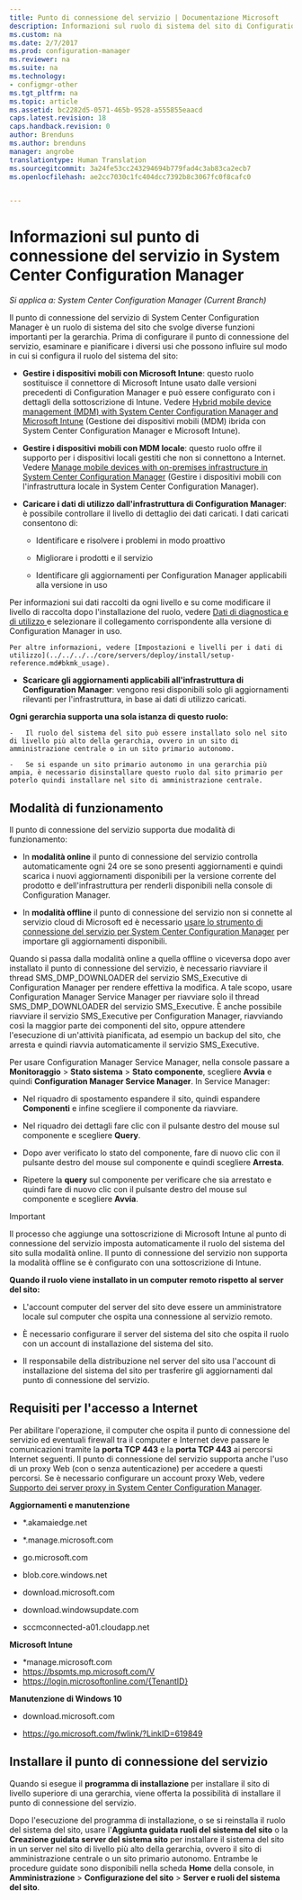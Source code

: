 ```yaml
---
title: Punto di connessione del servizio | Documentazione Microsoft
description: Informazioni sul ruolo di sistema del sito di Configuration Manager e pianificazione della gamma di usi.
ms.custom: na
ms.date: 2/7/2017
ms.prod: configuration-manager
ms.reviewer: na
ms.suite: na
ms.technology:
- configmgr-other
ms.tgt_pltfrm: na
ms.topic: article
ms.assetid: bc2282d5-0571-465b-9528-a555855eaacd
caps.latest.revision: 18
caps.handback.revision: 0
author: Brenduns
ms.author: brenduns
manager: angrobe
translationtype: Human Translation
ms.sourcegitcommit: 3a24fe53cc243294694b779fad4c3ab83ca2ecb7
ms.openlocfilehash: ae2cc7030c1fc404dcc7392b8c3067fc0f8cafc0


---
```

# <a name="about-the-service-connection-point-in-system-center-configuration-manager"></a>Informazioni sul punto di connessione del servizio in System Center Configuration Manager

*Si applica a: System Center Configuration Manager (Current Branch)*

Il punto di connessione del servizio di System Center Configuration Manager è un ruolo di sistema del sito che svolge diverse funzioni importanti per la gerarchia. Prima di configurare il punto di connessione del servizio, esaminare e pianificare i diversi usi che possono influire sul modo in cui si configura il ruolo del sistema del sito:  

-   **Gestire i dispositivi mobili con Microsoft Intune**: questo ruolo sostituisce il connettore di Microsoft Intune usato dalle versioni precedenti di Configuration Manager e può essere configurato con i dettagli della sottoscrizione di Intune. Vedere [Hybrid mobile device management (MDM) with System Center Configuration Manager and Microsoft Intune](../../../../mdm/understand/hybrid-mobile-device-management.md) (Gestione dei dispositivi mobili (MDM) ibrida con System Center Configuration Manager e Microsoft Intune).  

-   **Gestire i dispositivi mobili con MDM locale**: questo ruolo offre il supporto per i dispositivi locali gestiti che non si connettono a Internet. Vedere [Manage mobile devices with on-premises infrastructure in System Center Configuration Manager](../../../../mdm/understand/manage-mobile-devices-with-on-premises-infrastructure.md) (Gestire i dispositivi mobili con l'infrastruttura locale in System Center Configuration Manager).  

-   **Caricare i dati di utilizzo dall'infrastruttura di Configuration Manager**: è possibile controllare il livello di dettaglio dei dati caricati. I dati caricati consentono di:  

    -   Identificare e risolvere i problemi in modo proattivo  

    -   Migliorare i prodotti e il servizio  

    -   Identificare gli aggiornamenti per Configuration Manager applicabili alla versione in uso  

  Per informazioni sui dati raccolti da ogni livello e su come modificare il livello di raccolta dopo l'installazione del ruolo, vedere [Dati di diagnostica e di utilizzo ](/sccm/core/plan-design/diagnostics/diagnostics-and-usage-data) e selezionare il collegamento corrispondente alla versione di Configuration Manager in uso.  

    Per altre informazioni, vedere [Impostazioni e livelli per i dati di utilizzo](../../../../core/servers/deploy/install/setup-reference.md#bkmk_usage).  

-   **Scaricare gli aggiornamenti applicabili all'infrastruttura di Configuration Manager**: vengono resi disponibili solo gli aggiornamenti rilevanti per l'infrastruttura, in base ai dati di utilizzo caricati.  

 **Ogni gerarchia supporta una sola istanza di questo ruolo:**  

    -   Il ruolo del sistema del sito può essere installato solo nel sito di livello più alto della gerarchia, ovvero in un sito di amministrazione centrale o in un sito primario autonomo.  

    -   Se si espande un sito primario autonomo in una gerarchia più ampia, è necessario disinstallare questo ruolo dal sito primario per poterlo quindi installare nel sito di amministrazione centrale.  

##  <a name="a-namebkmkmodesa-modes-of-operation"></a><a name="bkmk_modes"></a> Modalità di funzionamento  
 Il punto di connessione del servizio supporta due modalità di funzionamento:  

-   In **modalità online** il punto di connessione del servizio controlla automaticamente ogni 24 ore se sono presenti aggiornamenti e quindi scarica i nuovi aggiornamenti disponibili per la versione corrente del prodotto e dell'infrastruttura per renderli disponibili nella console di Configuration Manager.  

-   In **modalità offline** il punto di connessione del servizio non si connette al servizio cloud di Microsoft ed è necessario [usare lo strumento di connessione del servizio per System Center Configuration Manager](../../../../core/servers/manage/use-the-service-connection-tool.md) per importare gli aggiornamenti disponibili.  

Quando si passa dalla modalità online a quella offline o viceversa dopo aver installato il punto di connessione del servizio, è necessario riavviare il thread SMS_DMP_DOWNLOADER del servizio SMS_Executive di Configuration Manager per rendere effettiva la modifica. A tale scopo, usare Configuration Manager Service Manager per riavviare solo il thread SMS_DMP_DOWNLOADER del servizio SMS_Executive. È anche possibile riavviare il servizio SMS_Executive per Configuration Manager, riavviando così la maggior parte dei componenti del sito, oppure attendere l'esecuzione di un'attività pianificata, ad esempio un backup del sito, che arresta e quindi riavvia automaticamente il servizio SMS_Executive.  

Per usare Configuration Manager Service Manager, nella console passare a **Monitoraggio** > **Stato sistema** > **Stato componente**, scegliere **Avvia** e quindi **Configuration Manager Service Manager**. In Service Manager:  

-   Nel riquadro di spostamento espandere il sito, quindi espandere **Componenti** e infine scegliere il componente da riavviare.  

-   Nel riquadro dei dettagli fare clic con il pulsante destro del mouse sul componente e scegliere **Query**.  

-   Dopo aver verificato lo stato del componente, fare di nuovo clic con il pulsante destro del mouse sul componente e quindi scegliere **Arresta**.  

-   Ripetere la **query** sul componente per verificare che sia arrestato e quindi fare di nuovo clic con il pulsante destro del mouse sul componente e scegliere **Avvia**.  

> [!IMPORTANT]  
>  Il processo che aggiunge una sottoscrizione di Microsoft Intune al punto di connessione del servizio imposta automaticamente il ruolo del sistema del sito sulla modalità online. Il punto di connessione del servizio non supporta la modalità offline se è configurato con una sottoscrizione di Intune.  

**Quando il ruolo viene installato in un computer remoto rispetto al server del sito:**  

-   L'account computer del server del sito deve essere un amministratore locale sul computer che ospita una connessione al servizio remoto.

-   È necessario configurare il server del sistema del sito che ospita il ruolo con un account di installazione del sistema del sito.  

-   Il responsabile della distribuzione nel server del sito usa l'account di installazione del sistema del sito per trasferire gli aggiornamenti dal punto di connessione del servizio.

##  <a name="a-namebkmkurlsa-internet-access-requirements"></a><a name="bkmk_urls"></a> Requisiti per l'accesso a Internet  
Per abilitare l'operazione, il computer che ospita il punto di connessione del servizio ed eventuali firewall tra il computer e Internet deve passare le comunicazioni tramite la **porta TCP 443** e la **porta TCP 443** ai percorsi Internet seguenti. Il punto di connessione del servizio supporta anche l'uso di un proxy Web (con o senza autenticazione) per accedere a questi percorsi.  Se è necessario configurare un account proxy Web, vedere [Supporto dei server proxy in System Center Configuration Manager](/sccm/core/plan-design/network/proxy-server-support).

**Aggiornamenti e manutenzione**  

-   *.akamaiedge.net  

-   *.manage.microsoft.com

-   go.microsoft.com

-   blob.core.windows.net  

-   download.microsoft.com  

-   download.windowsupdate.com

-   sccmconnected-a01.cloudapp.net  

**Microsoft Intune**  

-   *manage.microsoft.com  
-   https://bspmts.mp.microsoft.com/V
-   https://login.microsoftonline.com/{TenantID}


**Manutenzione di Windows 10**  

-   download.microsoft.com  

-   https://go.microsoft.com/fwlink/?LinkID=619849  

## <a name="install-the-service-connection-point"></a>Installare il punto di connessione del servizio
Quando si esegue il **programma di installazione** per installare il sito di livello superiore di una gerarchia, viene offerta la possibilità di installare il punto di connessione del servizio.

Dopo l'esecuzione del programma di installazione, o se si reinstalla il ruolo del sistema del sito, usare l'**Aggiunta guidata ruoli del sistema del sito** o la **Creazione guidata server del sistema sito** per installare il sistema del sito in un server nel sito di livello più alto della gerarchia, ovvero il sito di amministrazione centrale o un sito primario autonomo. Entrambe le procedure guidate sono disponibili nella scheda **Home** della console, in **Amministrazione** > **Configurazione del sito** > **Server e ruoli del sistema del sito**.



<!--HONumber=Feb17_HO3-->


